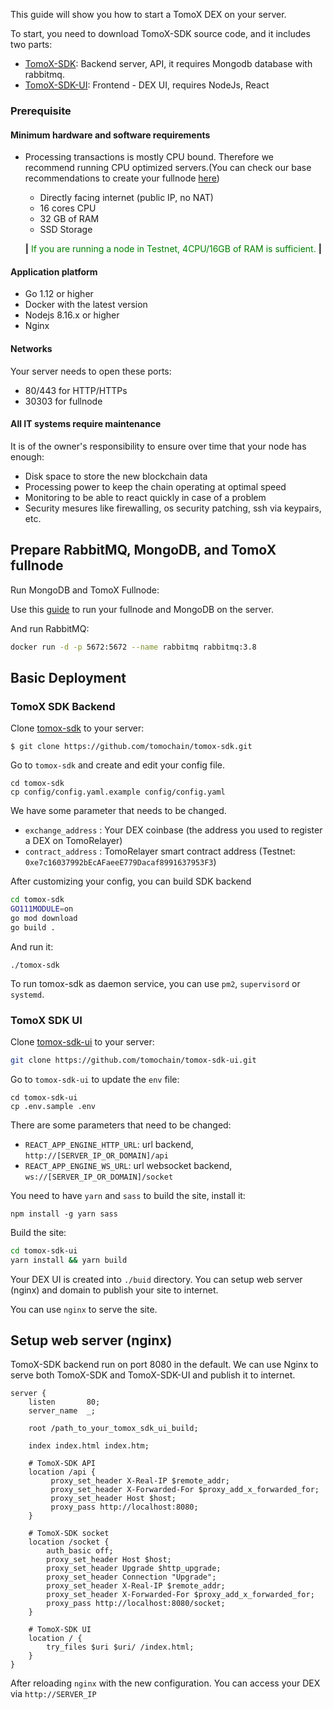 This guide will show you how to start a TomoX DEX on your server.

To start, you need to download TomoX-SDK source code, and it includes two parts:

* [TomoX-SDK](https://github.com/tomochain/tomox-sdk): Backend server, API, it requires Mongodb database with rabbitmq.
* [TomoX-SDK-UI](https://github.com/tomochain/tomox-sdk-ui): Frontend - DEX UI, requires NodeJs, React


### Prerequisite ###

#### Minimum hardware and software requirements ####

* Processing transactions is mostly CPU bound. Therefore we recommend running CPU
optimized servers.(You can check our base recommendations to create your
fullnode [here](https://docs.tomochain.com/masternode/requirements/))

    * Directly facing internet (public IP, no NAT)
    * 16 cores CPU
    * 32 GB of RAM
    * SSD Storage

    **|** <span style="color:green"> If you are running a node in Testnet, 4CPU/16GB
    of RAM is sufficient. </span> **|**

#### Application platform ####

* Go 1.12 or higher
* Docker with the latest version
* Nodejs 8.16.x or higher
* Nginx

#### Networks ####

Your server needs to open these ports:

* 80/443 for HTTP/HTTPs
* 30303 for fullnode

#### All IT systems require maintenance ####

It is of the owner's responsibility to ensure over time that your node has enough:

* Disk space to store the new blockchain data
* Processing power to keep the chain operating at optimal speed
* Monitoring to be able to react quickly in case of a problem
* Security mesures like firewalling, os security patching, ssh via keypairs, etc.


## Prepare RabbitMQ, MongoDB, and TomoX fullnode

Run MongoDB and TomoX Fullnode:

Use this [guide](/masternode/tomox-fullnode/) to run your fullnode and MongoDB on the server.

And run RabbitMQ:

```bash
docker run -d -p 5672:5672 --name rabbitmq rabbitmq:3.8
```

## Basic Deployment ##

### TomoX SDK Backend

Clone [tomox-sdk](https://github.com/tomochain/tomox-sdk.git) to your server:

`$ git clone https://github.com/tomochain/tomox-sdk.git`

Go to `tomox-sdk` and create and edit your config file.
```
cd tomox-sdk
cp config/config.yaml.example config/config.yaml
```

We have some parameter that needs to be changed.

* `exchange_address` : Your DEX coinbase (the address you used to register a DEX on TomoRelayer)
* `contract_address` : TomoRelayer smart contract address (Testnet: `0xe7c16037992bEcAFaeeE779Dacaf8991637953F3`)

After customizing your config, you can build SDK backend

```bash
cd tomox-sdk
GO111MODULE=on
go mod download
go build .
```

And run it:
```
./tomox-sdk
```
To run tomox-sdk as daemon service, you can use `pm2`, `supervisord` or `systemd`.

### TomoX SDK UI ###

Clone [tomox-sdk-ui](https://github.com/tomochain/tomox-sdk-ui.git) to your server:
```bash
git clone https://github.com/tomochain/tomox-sdk-ui.git
```
Go to `tomox-sdk-ui` to update the `env` file:
```
cd tomox-sdk-ui
cp .env.sample .env
```
There are some parameters that need to be changed:

- `REACT_APP_ENGINE_HTTP_URL`: url backend, `http://[SERVER_IP_OR_DOMAIN]/api`
- `REACT_APP_ENGINE_WS_URL`: url websocket backend, `ws://[SERVER_IP_OR_DOMAIN]/socket`

You need to have `yarn` and `sass` to build the site, install it:
```
npm install -g yarn sass
```
Build the site:

```bash
cd tomox-sdk-ui
yarn install && yarn build
```

Your DEX UI is created into `./buid` directory. You can setup web server (nginx) and domain to publish your site to internet.

You can use `nginx` to serve the site.

## Setup web server (nginx)

TomoX-SDK backend run on port 8080 in the default. We can use Nginx to serve both TomoX-SDK and TomoX-SDK-UI and publish it to internet.

```
server {
    listen       80;
    server_name  _;

    root /path_to_your_tomox_sdk_ui_build;

    index index.html index.htm;

    # TomoX-SDK API
    location /api {
         proxy_set_header X-Real-IP $remote_addr;
         proxy_set_header X-Forwarded-For $proxy_add_x_forwarded_for;
         proxy_set_header Host $host;
         proxy_pass http://localhost:8080;
    }

    # TomoX-SDK socket
    location /socket {
        auth_basic off;
        proxy_set_header Host $host;
        proxy_set_header Upgrade $http_upgrade;
        proxy_set_header Connection "Upgrade";
        proxy_set_header X-Real-IP $remote_addr;
        proxy_set_header X-Forwarded-For $proxy_add_x_forwarded_for;
        proxy_pass http://localhost:8080/socket;
    }

    # TomoX-SDK UI
    location / {
        try_files $uri $uri/ /index.html;
    }
}
```

After reloading `nginx` with the new configuration. You can access your DEX via `http://SERVER_IP`

